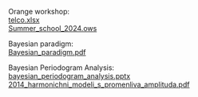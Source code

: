Orange workshop:  
[telco.xlsx](telco.xlsx)  
[Summer_school_2024.ows](Summer_school_2024.ows)

Bayesian paradigm:  
[Bayesian_paradigm.pdf](Bayesian_paradigm.pdf)  

Bayesian Periodogram Analysis:  
[bayesian_periodogram_analysis.pptx](bayesian_periodogram_analysis.pptx)  
[2014_harmonichni_modeli_s_promenliva_amplituda.pdf](2014_harmonichni_modeli_s_promenliva_amplituda.pdf)  

